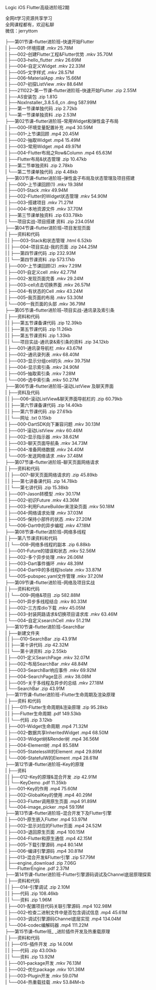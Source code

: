 Logic iOS Flutter高级进阶班2期

全网it学习资源共享学习<br>全网课程都有，欢迎私聊<br>微信：jerryttom<br>

├──第01节课–flutter进阶班–快速开始Flutter<br> | ├──001–环境搭建 .mkv 25.78M<br> | ├──002–创建Flutter工程&amp;Flutter优势 .mkv 35.70M<br> | ├──003–hello_flutter .mkv 26.69M<br> | ├──004–自定义Widget .mkv 22.33M<br> | ├──005–文字样式 .mkv 28.57M<br> | ├──006–MaterialApp .mkv 15.66M<br> | ├──007–初探ListView .mkv 88.64M<br> | ├──211022–第一节课–flutter进阶班–快速开始Flutter .zip 2.55M<br> | ├──AS安装包 .zip 1.81G<br> | ├──NoxInstaller_3.8.5.6_cn .dmg 587.99M<br> | ├──第一节课单独代码 .zip 2.72kb<br> | └──第一节课单独资料 .zip 2.53M<br> ├──第02节课–flutter进阶班–常用Widget和弹性盒子布局<br> | ├──000–环境变量配置补充 .mp4 30.59M<br> | ├──001–上节课回顾 .mp4 20.45M<br> | ├──002–抽取Widget .mp4 15.49M<br> | ├──003–常用Widget .mp4 49.97M<br> | ├──004–Flutter布局之Row&amp;Column .mp4 65.63M<br> | ├──Flutter布局&amp;状态管理 .zip 10.47kb<br> | ├──第二节单独资料 .zip 2.78kb<br> | └──第二节课单独代码 .zip 4.48kb<br> ├──第03节课–flutter进阶班–弹性盒子布局及状态管理及项目搭建<br> | ├──000–上节课回顾(1) .mkv 19.38M<br> | ├──001–Stack .mkv 49.94M<br> | ├──002–Flutter的Widget状态管理 .mkv 54.90M<br> | ├──003–搭建项目 .mkv 71.27M<br> | ├──004–本地资源文件 .mkv 37.70M<br> | ├──第三节课单独资料 .zip 633.78kb<br> | └──项目实战-项目搭建 资料 .zip 234.05M<br> ├──第04节课–flutter进阶班–项目发现页面<br> | ├──资料和代码<br> | | ├──003–Stack和状态管理 .html 6.52kb<br> | | ├──004–项目实战-我的页面 .zip 244.25M<br> | | ├──第四节课代码 .zip 232.93M<br> | | └──第四节课资料 .zip 573.17kb<br> | ├──000–上节课回顾(2) .mkv 7.29M<br> | ├──001–自定义cell .mkv 42.77M<br> | ├──002–发现页面完善 .mkv 29.24M<br> | ├──003–cell点击切换界面 .mkv 26.57M<br> | ├──004–有状态的Cell .mkv 43.24M<br> | ├──005–我页面的布局 .mkv 53.30M<br> | └──006—我页面的头部 .mkv 36.79M<br> ├──第05节课–flutter进阶班–项目实战-通讯录及索引条<br> | ├──资料和代码<br> | | ├──第五节课备课代码 .zip 12.39kb<br> | | ├──第五节课代码 .zip 11.26kb<br> | | ├──第五节课资料 .zip 1.33kb<br> | | └──项目实战-通讯录&amp;索引条的资料 .zip 34.12kb<br> | ├──001–通讯录导航栏 .mkv 43.67M<br> | ├──002–通讯录列表 .mkv 68.40M<br> | ├──003–显示分组cell的头 .mkv 39.75M<br> | ├──004–显示索引条 .mkv 24.90M<br> | ├──005–抽取索引条 .mkv 7.28M<br> | └──006–选中索引条 .mkv 50.27M<br> ├──第06节课–flutter进阶班–滚动ListView 及聊天界面<br> | ├──资料及代码<br> | | ├──006–滚动ListView&amp;聊天界面导航栏的 .zip 60.79kb<br> | | ├──第六节课备课代码 .zip 14.40kb<br> | | ├──第六节课代码 .zip 27.61kb<br> | | └──网址 .txt 0.15kb<br> | ├──000–DartSDK向下兼容问题 .mkv 30.13M<br> | ├──001–滚动ListView .mkv 60.46M<br> | ├──002–显示指示器 .mkv 38.62M<br> | ├──003–聊天页面导航条 .mkv 34.73M<br> | ├──004–准备网络数据 .mkv 24.40M<br> | └──005–发送网络请求 .mkv 37.48M<br> ├──第07节课–flutter进阶班–聊天页面网络请求<br> | ├──资料和代码<br> | | ├──007–聊天页面网络请求的 .zip 45.89kb<br> | | ├──第七讲备课代码 .zip 14.78kb<br> | | └──第七讲代码 .zip 15.38kb<br> | ├──001–Jason转模型 .mkv 30.17M<br> | ├──002–初识Future .mkv 43.36M<br> | ├──003–利用FutureBuilder来渲染页面 .mkv 50.18M<br> | ├──004–网络请求处理 .mkv 37.03M<br> | ├──005–保持小部件的状态 .mkv 27.20M<br> | └──006–Dart中的异步编程 .mkv 47.18M<br> ├──第08节课–flutter进阶班–网络多线程<br> | ├──第八节课资料和代码<br> | | └──008–网络多线程的副本 .zip 6.88kb<br> | ├──001–Future的错误和状态 .mkv 52.56M<br> | ├──002–多个异步处理 .mkv 26.06M<br> | ├──003–Dart事件循环 .mkv 48.39M<br> | ├──004–Dart中的多线程Isolate .mkv 33.87M<br> | └──005–pubspec.yaml文件管理 .mkv 37.20M<br> ├──第09节课–flutter进阶班–网络及项目实战<br> | ├──资料和代码<br> | | └──009–网络&amp;项目 .zip 582.88M<br> | ├──001–异步多线程结合 .mkv 80.33M<br> | ├──002–三方库dio下载 .mkv 45.05M<br> | ├──003–封装网路请求&amp;切换项目请求库 .mkv 63.46M<br> | └──004–自定义searchCell .mkv 51.21M<br> ├──第10节课–flutter进阶班–SearchBar<br> | ├──新建文件夹<br> | | ├──010–SearchBar .zip 43.91M<br> | | ├──第十讲代码 .zip 42.32M<br> | | └──第十讲资料 .zip 2.55kb<br> | ├──001–定义SearchPage .mkv 32.07M<br> | ├──002–布局SearchBar .mkv 48.84M<br> | ├──003–SearchBar响应事件 .mkv 69.92M<br> | ├──004–SearchPage显示 .mkv 38.08M<br> | ├──005–关于多线程及异步的总结 .mkv 27.18M<br> | └──SearchBar .zip 43.91M<br> ├──第11节课–flutter进阶班–Flutter生命周期及渲染原理<br> | ├──资料 和代码<br> | | ├──011–Flutter生命周期&amp;渲染原理 .zip 95.28kb<br> | | ├──Flutter生命周期 .pdf 149.53kb<br> | | └──代码 .zip 3.12kb<br> | ├──001–Widget生命周期 .mp4 71.32M<br> | ├──002–数据共享InheritedWidget .mp4 68.50M<br> | ├──003–Widget树&amp;Render树 .mp4 36.56M<br> | ├──004–Element树 .mp4 85.58M<br> | ├──005–StatelessW的Element .mp4 29.89M<br> | └──006–StatefulW的Element .mp4 28.61M<br> ├──第12节课–flutter进阶班–Key的原理<br> | ├──资料<br> | | ├──012–Key的原理&amp;混合开发 .zip 42.91M<br> | | └──KeyDemo .pdf 11.35kb<br> | ├──001–Key的作用 .mp4 75.60M<br> | ├──002–GlobalKey的使用 .mp4 40.29M<br> | ├──003–Flutter调用原生页面 .mp4 91.89M<br> | └──004–image_picker .mp4 59.19M<br> ├──第13节课–flutter进阶班–混合开发下及Flutter引擎<br> | ├──001–原生嵌入Flutter .mp4 53.97M<br> | ├──002–显示对应的Flutter页面 .mp4 24.52M<br> | ├──003–退回原生页面 .mp4 100.15M<br> | ├──004–Flutter和原生通信 .mp4 42.15M<br> | ├──005–下载引擎源码 .mp4 80.14M<br> | ├──006–编译引擎源码 .mp4 30.81M<br> | ├──013–混合开发&amp;Flutter引擎 .zip 57.79M<br> | ├──engine_download .zip 7.06G<br> | └──FlutterEngine .pdf 2.37M<br> ├──第14节课–flutter进阶班–Flutter引擎源码调试及Channel底层原理探索<br> | ├──资料和代码<br> | | ├──014–引擎调试 .zip 2.10M<br> | | ├──代码 .zip 108.46kb<br> | | └──资料 .zip 1.96M<br> | ├──001–配置项目代码关联引擎源码 .mp4 102.98M<br> | ├──002–检查二进制文件中是否包含调试信息 .mp4 45.61M<br> | ├──003–调试引擎源码Channel底层实现 .mp4 134.04M<br> | └──004–codec编解码器 .mp4 111.22M<br> ├──第15节课–flutter班_ _进阶插件开发及热重载原理<br> | ├──资料和代码<br> | | ├──015–插件开发 .zip 14.00M<br> | | ├──代码 .zip 43.00kb<br> | | └──资料 .zip 13.92M<br> | ├──001–package开发 .mkv 76.13M<br> | ├──002–优化package .mkv 101.36M<br> | ├──003–Plugin开发 .mkv 59.07M<br> | └──004–热重载挂载 .mkv 53.84M<b